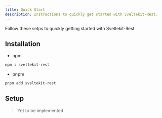 ```yaml
---
title: Quick Start
description: Instructions to quickly get started with Sveltekit-Rest.
---
```


Follow these setps to quickly getting started with Sveltekit-Rest

## Installation

- npm
```bash
npm i sveltekit-rest
```
- pnpm
```bash
pnpm add sveltekit-rest
```


## Setup

> Yet to be implemented